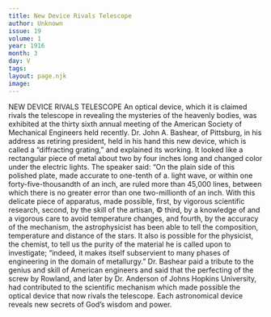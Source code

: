 ```yaml
---
title: New Device Rivals Telescope
author: Unknown
issue: 19
volume: 1
year: 1916
month: 3
day: V
tags:
layout: page.njk
image:
---
```

NEW DEVICE RIVALS TELESCOPE    An optical device, which it is claimed rivals the telescope in revealing the mysteries of the heavenly bodies, was exhibited at the thirty sixth annual meeting of the American Society of Mechanical Engineers held recently. Dr. John A. Bashear, of Pittsburg, in his address as retiring president, held in his hand this new device, which is called a “diffracting grating,” and explained its working. It looked like a rectangular piece of metal about two by four inches long and changed color under the electric lights. The speaker said: “On the plain side of this polished plate, made accurate to one-tenth of a. light wave, or within one forty-five-thousandth of an inch, are ruled more than 45,000 lines, between which there is no greater error than one two-millionth of an inch. With this delicate piece of apparatus, made possible, first, by vigorous scientific research, second, by the skill of the artisan, © third, by a knowledge of and a vigorous care to avoid temperature changes, and fourth, by the accuracy of the mechanism, the astrophysicist has been able to tell the composition, temperature and distance of the stars. It also is possible for the physicist, the chemist, to tell us the purity of the material he is called upon to investigate; “indeed, it makes itself subservient to many phases of engineering in the domain of metallurgy.” Dr. Bashear paid a tribute to the genius and skill of American engineers and said that the perfecting of the screw by Rowland, and later by Dr. Anderson of Johns Hopkins University, had contributed to the scientific mechanism which made possible the optical device that now rivals the telescope. Each astronomical device reveals new secrets of God’s wisdom and power. 




